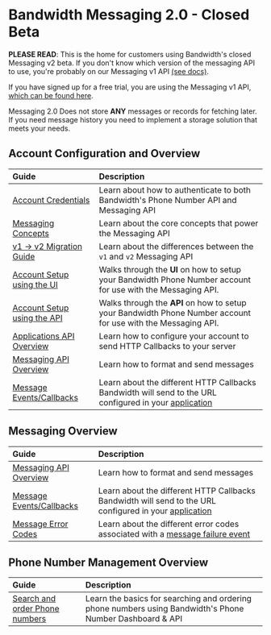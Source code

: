 # Bandwidth Messaging 2.0 - Closed Beta

**PLEASE READ**: This is the home for customers using Bandwidth's closed Messaging v2 beta. If you don't know which version of the messaging API to use, you're probably on our Messaging v1 API [(see docs)](https://dev.bandwidth.com/ap-docs/methods/restApi.html).


If you have signed up for a free trial, you are using the Messaging v1 API, [which can be found here](https://dev.bandwidth.com/ap-docs/methods/restApi.html).

<div class="alert alert--general"><p>Messaging 2.0 Does not store <b>ANY</b> messages or records for fetching later. If you need message history you need to implement a storage solution that meets your needs.</p></div>

## Account Configuration and Overview

| Guide                                               | Description                                                                                                                     |
|:----------------------------------------------------|:--------------------------------------------------------------------------------------------------------------------------------|
| [Account Credentials](accountCredentials.md)        | Learn about how to authenticate to both Bandwidth's Phone Number API and Messaging API                                          |
| [Messaging Concepts](concepts.md)                   | Learn about the core concepts that power the Messaging API                                                                      |
| [v1 → v2 Migration Guide](messaging2Migration.md)   | Learn about the differences between the `v1` and `v2` Messaging API                                                             |
| [Account Setup using the UI](uisetup.md#top)        | Walks through the **UI** on how to setup your Bandwidth Phone Number account for use with the Messaging API.                    |
| [Account Setup using the API](apisetup.md#top)      | Walks through the **API** on how to setup your Bandwidth Phone Number account for use with the Messaging API.                   |
| [Applications API Overview](applications/about.md)  | Learn how to configure your account to send HTTP Callbacks to your server                                                       |
| [Messaging API Overview](methods/sendMessages.md)   | Learn how to format and send messages                                                                                           |
| [Message Events/Callbacks](events/messageEvents.md) | Learn about the different HTTP Callbacks Bandwidth will send to the URL configured in your [application](applications/about.md) |

## Messaging Overview

| Guide                                               | Description                                                                                                                     |
|:----------------------------------------------------|:--------------------------------------------------------------------------------------------------------------------------------|
| [Messaging API Overview](methods/sendMessages.md)   | Learn how to format and send messages                                                                                           |
| [Message Events/Callbacks](events/messageEvents.md) | Learn about the different HTTP Callbacks Bandwidth will send to the URL configured in your [application](applications/about.md) |
| [Message Error Codes](codes.md)                     | Learn about the different error codes associated with a [message failure event](events/messageFailed.md)                        |

## Phone Number Management Overview

| Guide                                                               | Description                                                                                              |
|:--------------------------------------------------------------------|:---------------------------------------------------------------------------------------------------------|
| [Search and order Phone numbers](concepts/numberOrderingSummary.md) | Learn the basics for searching and ordering phone numbers using Bandwidth's Phone Number Dashboard & API |
